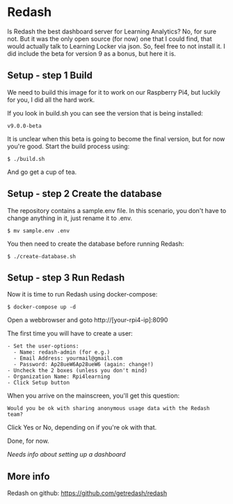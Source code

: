 # Redash
Is Redash the best dashboard server for Learning Analytics? No, for sure not. But it was the only open source (for now) one that I could find, that would actually talk to Learning Locker via json.
So, feel free to not install it. I did include the beta for version 9 as a bonus, but here it is.

## Setup - step 1 Build
We need to build this image for it to work on our Raspberry Pi4, but luckily for you, I did all the hard work.

If you look in build.sh you can see the version that is being installed:

```
v9.0.0-beta
```
It is unclear when this beta is going to become the final version, but for now you're good. Start the build process using:
```
$ ./build.sh
```
And go get a cup of tea.

## Setup - step 2 Create the database

The repository contains a sample.env file. In this scenario, you don't have to change anything in it, just rename it to .env.
```
$ mv sample.env .env
```
You then need to create the database before running Redash:
```
$ ./create-database.sh
```

## Setup - step 3 Run Redash

Now it is time to run Redash using docker-compose:
```
$ docker-compose up -d
```
Open a webbrowser and goto http://[your-rpi4-ip]:8090

The first time you will have to create a user:

```
- Set the user-options:
  - Name: redash-admin (for e.g.)
  - Email Address: yourmail@gmail.com
  - Password: Ap28ueW6Ap28ueW6 (again: change!)
- Uncheck the 2 boxes (unless you don't mind)
- Organization Name: Rpi4learning
- Click Setup button
```

When you arrive on the mainscreen, you'll get this question:
```
Would you be ok with sharing anonymous usage data with the Redash team? 
```
Click Yes or No, depending on if you're ok with that.
  
Done, for now.

_Needs info about setting up a dashboard_

## More info

Redash on github: https://github.com/getredash/redash


